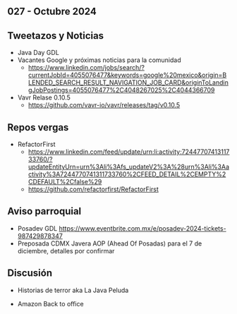 027 - Octubre 2024
--


## Tweetazos y Noticias
* Java Day GDL
* Vacantes Google y próximas noticias para la comunidad
  * https://www.linkedin.com/jobs/search/?currentJobId=4055076477&keywords=google%20mexico&origin=BLENDED_SEARCH_RESULT_NAVIGATION_JOB_CARD&originToLandingJobPostings=4055076477%2C4048267025%2C4044366709
* Vavr Relase 0.10.5
  * https://github.com/vavr-io/vavr/releases/tag/v0.10.5

## Repos vergas
* RefactorFirst
  * https://www.linkedin.com/feed/update/urn:li:activity:7244770741311733760/?updateEntityUrn=urn%3Ali%3Afs_updateV2%3A%28urn%3Ali%3Aactivity%3A7244770741311733760%2CFEED_DETAIL%2CEMPTY%2CDEFAULT%2Cfalse%29
  * https://github.com/refactorfirst/RefactorFirst
 
## Aviso parroquial

* Posadev GDL https://www.eventbrite.com.mx/e/posadev-2024-tickets-987429878347 
* Preposada CDMX Javera AOP (Ahead Of Posadas) para el 7 de diciembre, detalles por confirmar

## Discusión
* Historias de terror aka La Java Peluda
- Amazon Back to office

